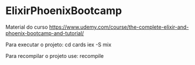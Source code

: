 # ElixirPhoenixBootcamp
Material do curso https://www.udemy.com/course/the-complete-elixir-and-phoenix-bootcamp-and-tutorial/

Para executar o projeto:
    cd cards
    iex -S mix

Para recompilar o projeto use:
    recompile